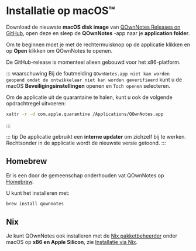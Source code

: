 # Installatie op macOS™

Download de nieuwste **macOS disk image** van [QOwnNotes Releases on GitHub](https://github.com/pbek/QOwnNotes/releases), open deze en sleep de **QOwnNotes** -app naar je **application folder**.

Om te beginnen moet je met de rechtermuisknop op de applicatie klikken en op **Open** klikken om QOwnNotes te openen.

De GitHub-release is momenteel alleen gebouwd voor het x86-platform.

::: waarschuwing Bij de foutmelding `QOwnNotes.app niet kan worden geopend omdat de ontwikkelaar niet kan worden geverifieerd` kunt u de macOS **Beveiligingsinstellingen** openen en `Toch openen` selecteren.

Om de applicatie uit de quarantaine te halen, kunt u ook de volgende opdrachtregel uitvoeren:

```bash
xattr -r -d com.apple.quarantine /Applications/QOwnNotes.app
```
:::

::: tip
De applicatie gebruikt een **interne updater** om zichzelf bij te werken. Rechtsonder in de applicatie wordt de nieuwste versie getoond.
:::

## Homebrew

Er is een door de gemeenschap onderhouden vat QOwnNotes op [Homebrew](https://formulae.brew.sh/cask/qownnotes).

U kunt het installeren met:

```bash
brew install qownnotes
```

## Nix

Je kunt QOwnNotes ook installeren met de [Nix pakketbeheerder](https://wiki.nixos.org/wiki/Nix_package_manager) onder macOS op **x86 en Apple Silicon**, zie [Installatie via Nix](./nix.md).
